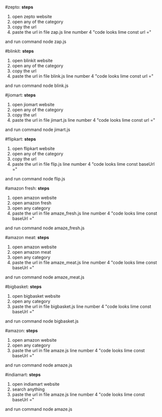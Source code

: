 #zepto:
**steps**
1. open zepto website
2. open any of the category
3. copy the url
4. paste the url in file zap.js line number 4
"code looks lime const url ="

and run command node zap.js

#blinkit:
**steps**
1. open blinkit website
2. open any of the category
3. copy the url
4. paste the url in file blink.js line number 4
"code looks lime const url ="

and run command node blink.js

#jiomart:
**steps**
1. open jiomart website
2. open any of the category
3. copy the url
4. paste the url in file jimart.js line number 4
"code looks lime const url ="

and run command node jimart.js


#flipkart:
**steps**
1. open flipkart website
2. open any of the category
3. copy the url
4. paste the url in file flip.js line number 4
"code looks lime const baseUrl ="

and run command node flip.js

#amazon fresh:
**steps**
1. open amazon website
2. open amazon fresh
3. open any category
4. paste the url in file amaze_fresh.js line number 4
"code looks lime const baseUrl ="

and run command node amaze_fresh.js

#amazon meat:
**steps**
1. open amazon website
2. open amazon meat
3. open any category
4. paste the url in file amaze_meat.js line number 4
"code looks lime const baseUrl ="

and run command node amaze_meat.js

#bigbasket:
**steps**
1. open bigbasket website
2. open any category
3. paste the url in file bigbasket.js line number 4
"code looks lime const baseUrl ="

and run command node bigbasket.js

#amazon:
**steps**
1. open amazon website
2. open any category
3. paste the url in file amaze.js line number 4
"code looks lime const baseUrl ="

and run command node amaze.js

#indiamart:
**steps**
1. open indiamart website
2. search anything
3. paste the url in file amaze.js line number 4
"code looks lime const baseUrl ="

and run command node amaze.js
